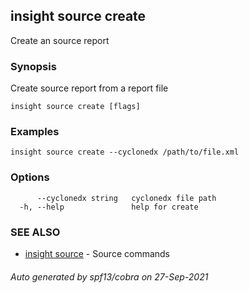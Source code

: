 ## insight source create

Create an source report

### Synopsis

Create source report from a report file

```
insight source create [flags]
```

### Examples

```
insight source create --cyclonedx /path/to/file.xml
```

### Options

```
      --cyclonedx string   cyclonedx file path
  -h, --help               help for create
```

### SEE ALSO

* [insight source](insight_source.md)	 - Source commands

###### Auto generated by spf13/cobra on 27-Sep-2021
